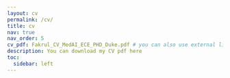 ```yaml
---
layout: cv
permalink: /cv/
title: cv
nav: true
nav_order: 5
cv_pdf: Fakrul_CV_MedAI_ECE_PHD_Duke.pdf # you can also use external links here
description: You can download my CV pdf here
toc:
  sidebar: left
---
```


